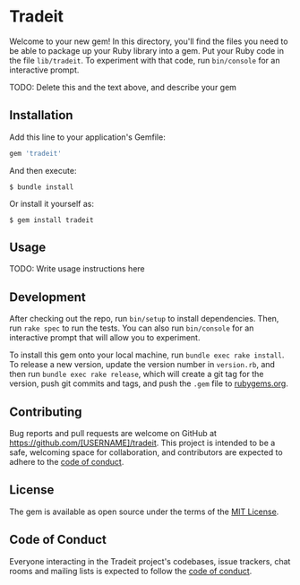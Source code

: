 # Tradeit

Welcome to your new gem! In this directory, you'll find the files you need to be able to package up your Ruby library into a gem. Put your Ruby code in the file `lib/tradeit`. To experiment with that code, run `bin/console` for an interactive prompt.

TODO: Delete this and the text above, and describe your gem

## Installation

Add this line to your application's Gemfile:

```ruby
gem 'tradeit'
```

And then execute:

    $ bundle install

Or install it yourself as:

    $ gem install tradeit

## Usage

TODO: Write usage instructions here

## Development

After checking out the repo, run `bin/setup` to install dependencies. Then, run `rake spec` to run the tests. You can also run `bin/console` for an interactive prompt that will allow you to experiment.

To install this gem onto your local machine, run `bundle exec rake install`. To release a new version, update the version number in `version.rb`, and then run `bundle exec rake release`, which will create a git tag for the version, push git commits and tags, and push the `.gem` file to [rubygems.org](https://rubygems.org).

## Contributing

Bug reports and pull requests are welcome on GitHub at https://github.com/[USERNAME]/tradeit. This project is intended to be a safe, welcoming space for collaboration, and contributors are expected to adhere to the [code of conduct](https://github.com/[USERNAME]/tradeit/blob/master/CODE_OF_CONDUCT.md).


## License

The gem is available as open source under the terms of the [MIT License](https://opensource.org/licenses/MIT).

## Code of Conduct

Everyone interacting in the Tradeit project's codebases, issue trackers, chat rooms and mailing lists is expected to follow the [code of conduct](https://github.com/[USERNAME]/tradeit/blob/master/CODE_OF_CONDUCT.md).

